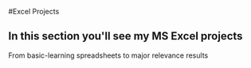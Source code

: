 #Excel Projects
## In this section you'll see my MS Excel projects
From basic-learning spreadsheets to major relevance results
